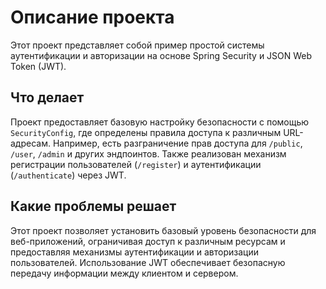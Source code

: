 # Описание проекта

Этот проект представляет собой пример простой системы аутентификации и авторизации на основе Spring Security и JSON Web Token (JWT).

## Что делает

Проект предоставляет базовую настройку безопасности с помощью `SecurityConfig`, где определены правила доступа к различным URL-адресам. Например, есть разграничение прав доступа для `/public`, `/user`, `/admin` и других эндпоинтов. Также реализован механизм регистрации пользователей (`/register`) и аутентификации (`/authenticate`) через JWT.

## Какие проблемы решает

Этот проект позволяет установить базовый уровень безопасности для веб-приложений, ограничивая доступ к различным ресурсам и предоставляя механизмы аутентификации и авторизации пользователей. Использование JWT обеспечивает безопасную передачу информации между клиентом и сервером.
